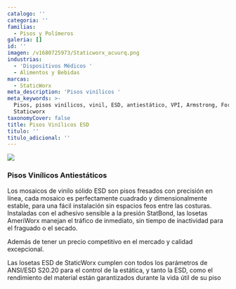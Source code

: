 ```yaml
---
catalogo: ''
categoria: ''
familias:
  - Pisos y Polímeros
galeria: []
id: ''
imagen: /v1680725973/Staticworx_acuurq.png
industrias:
  - 'Dispositivos Médicos '
  - Alimentos y Bebidas
marcas:
  - StaticWorx
meta_description: 'Pisos vinílicos '
meta_keywords: >-
  Pisos, pisos vinílicos, vinil, ESD, antiestático, VPI, Armstrong, Forbo,
  Staticworx
taxonomyCover: false
title: Pisos Vinílicos ESD
titulo: ''
titulo_adicional: ''
---
```


![](https://res.cloudinary.com/novatec/v1680725961/AmeriWorx-ESD-Vinyl-Tile-Classics-Collection_utmkvu.jpg)

### Pisos Vinílicos Antiestáticos

Los mosaicos de vinilo sólido ESD son pisos fresados con precisión en línea, cada mosaico es perfectamente cuadrado y dimensionalmente estable, para una fácil instalación sin espacios feos entre las costuras. Instaladas con el adhesivo sensible a la presión StatBond, las losetas AmeriWorx manejan el tráfico de inmediato, sin tiempo de inactividad para el fraguado o el secado.

Además de tener un precio competitivo en el mercado y calidad excepcional.

Las losetas ESD de StaticWorx cumplen con todos los parámetros de ANSI/ESD S20.20 para el control de la estática, y tanto la ESD, como el rendimiento del material están garantizados durante la vida útil de su piso
